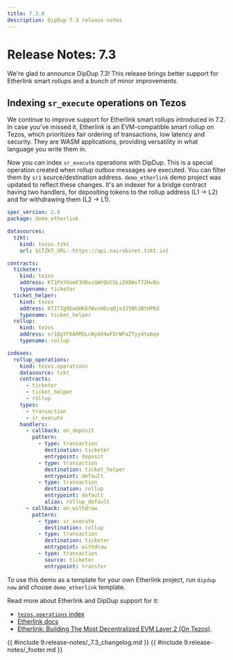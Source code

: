 ```yaml
---
title: 7.3.0
description: DipDup 7.3 release notes
---
```


# Release Notes: 7.3

We're glad to announce DipDup 7.3! This release brings better support for Etherlink smart rollups and a bunch of minor improvements.

## Indexing `sr_execute` operations on Tezos

We continue to improve support for Etherlink smart rollups introduced in 7.2. In case you've missed it, Etherlink is an EVM-compatible smart rollup on Tezos, which prioritizes fair ordering of transactions, low latency and security. They are WASM applications, providing versatility in what language you write them in.

Now you can index `sr_execute` operations with DipDup. This is a special operation created when rollup outbox messages are executed. You can filter them by `sr1` source/destination address. `demo_etherlink` demo project was updated to reflect these changes. It's an indexer for a bridge contract having two handlers, for depositing tokens to the rollup address (L1 -> L2) and for withdrawing them (L2 -> L1).

```yaml [dipdup.yaml]
spec_version: 2.0
package: demo_etherlink

datasources:
  tzkt:
    kind: tezos.tzkt
    url: ${TZKT_URL:-https://api.nairobinet.tzkt.io}

contracts:
  ticketer:
    kind: tezos
    address: KT1PmYUomF3HDxsGWYQUCbLi2X8WvT7ZHv8o
    typename: ticketer
  ticket_helper:
    kind: tezos
    address: KT1TZg9EwGHKbfWvsHGsqBjm3J5NhJBtHPKX
    typename: ticket_helper
  rollup:
    kind: tezos
    address: sr1QgYF6ARMSLcWyAX4wFDrWFaZTyy4twbqe
    typename: rollup

indexes:
  rollup_operations:
    kind: tezos.operations
    datasource: tzkt
    contracts:
      - ticketer
      - ticket_helper
      - rollup
    types:
      - transaction
      - sr_execute
    handlers:
      - callback: on_deposit
        pattern:
          - type: transaction
            destination: ticketer
            entrypoint: deposit
          - type: transaction
            destination: ticket_helper
            entrypoint: default
          - type: transaction
            destination: rollup
            entrypoint: default
            alias: rollup_default
      - callback: on_withdraw
        pattern:
          - type: sr_execute
            destination: rollup
          - type: transaction
            destination: ticketer
            entrypoint: withdraw
          - type: transaction
            source: ticketer
            entrypoint: transfer
```

To use this demo as a template for your own Etherlink project, run `dipdup new` and choose `demo_etherlink` template.

Read more about Etherlink and DipDup support for it:

- [`tezos.operations` index](../2.indexes/6.tezos_operations.md)
- [Etherlink docs](https://docs.etherlink.com/)
- [Etherlink: Building The Most Decentralized EVM Layer 2 (On Tezos)](https://news.tezoscommons.org/etherlink-building-the-most-decentralized-evm-layer-2-on-tezos-1c749fb78d34).

{{ #include 9.release-notes/_7.3_changelog.md }}
{{ #include 9.release-notes/_footer.md }}
